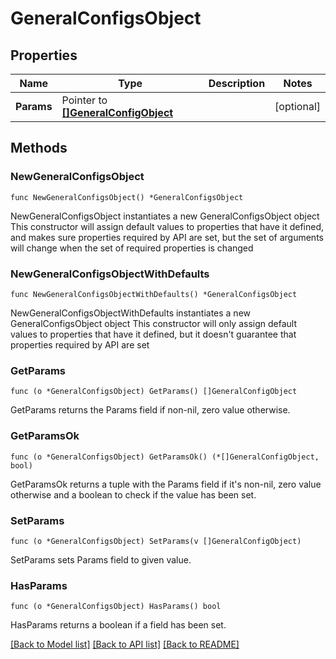 # GeneralConfigsObject

## Properties

Name | Type | Description | Notes
------------ | ------------- | ------------- | -------------
**Params** | Pointer to [**[]GeneralConfigObject**](GeneralConfigObject.md) |  | [optional]

## Methods

### NewGeneralConfigsObject

`func NewGeneralConfigsObject() *GeneralConfigsObject`

NewGeneralConfigsObject instantiates a new GeneralConfigsObject object
This constructor will assign default values to properties that have it defined,
and makes sure properties required by API are set, but the set of arguments
will change when the set of required properties is changed

### NewGeneralConfigsObjectWithDefaults

`func NewGeneralConfigsObjectWithDefaults() *GeneralConfigsObject`

NewGeneralConfigsObjectWithDefaults instantiates a new GeneralConfigsObject object
This constructor will only assign default values to properties that have it defined,
but it doesn't guarantee that properties required by API are set

### GetParams

`func (o *GeneralConfigsObject) GetParams() []GeneralConfigObject`

GetParams returns the Params field if non-nil, zero value otherwise.

### GetParamsOk

`func (o *GeneralConfigsObject) GetParamsOk() (*[]GeneralConfigObject, bool)`

GetParamsOk returns a tuple with the Params field if it's non-nil, zero value otherwise
and a boolean to check if the value has been set.

### SetParams

`func (o *GeneralConfigsObject) SetParams(v []GeneralConfigObject)`

SetParams sets Params field to given value.

### HasParams

`func (o *GeneralConfigsObject) HasParams() bool`

HasParams returns a boolean if a field has been set.

[[Back to Model list]](../README.md#documentation-for-models) [[Back to API list]](../README.md#documentation-for-api-endpoints) [[Back to README]](../README.md)
